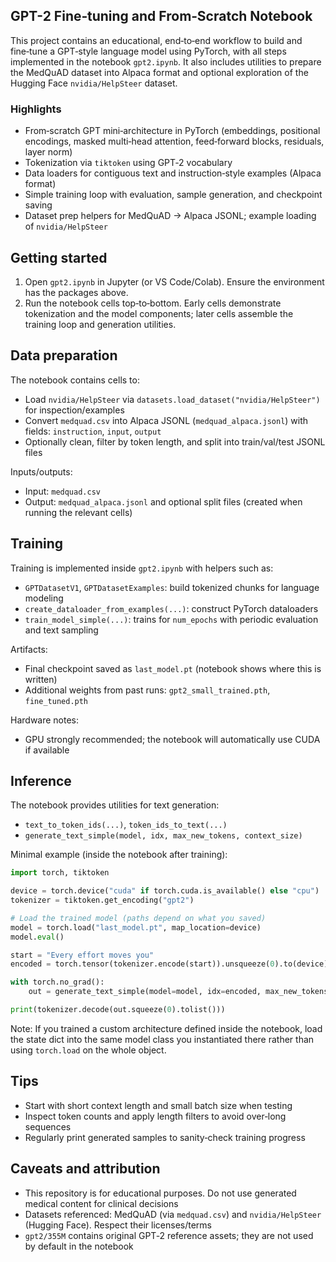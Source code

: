 ## GPT-2 Fine‑tuning and From‑Scratch Notebook

This project contains an educational, end‑to‑end workflow to build and fine‑tune a GPT‑style language model using PyTorch, with all steps implemented in the notebook `gpt2.ipynb`. It also includes utilities to prepare the MedQuAD dataset into Alpaca format and optional exploration of the Hugging Face `nvidia/HelpSteer` dataset.

### Highlights
- From‑scratch GPT mini‑architecture in PyTorch (embeddings, positional encodings, masked multi‑head attention, feed‑forward blocks, residuals, layer norm)
- Tokenization via `tiktoken` using GPT‑2 vocabulary
- Data loaders for contiguous text and instruction‑style examples (Alpaca format)
- Simple training loop with evaluation, sample generation, and checkpoint saving
- Dataset prep helpers for MedQuAD → Alpaca JSONL; example loading of `nvidia/HelpSteer`

## Getting started
1) Open `gpt2.ipynb` in Jupyter (or VS Code/Colab). Ensure the environment has the packages above.
2) Run the notebook cells top‑to‑bottom. Early cells demonstrate tokenization and the model components; later cells assemble the training loop and generation utilities.

## Data preparation
The notebook contains cells to:
- Load `nvidia/HelpSteer` via `datasets.load_dataset("nvidia/HelpSteer")` for inspection/examples
- Convert `medquad.csv` into Alpaca JSONL (`medquad_alpaca.jsonl`) with fields: `instruction`, `input`, `output`
- Optionally clean, filter by token length, and split into train/val/test JSONL files

Inputs/outputs:
- Input: `medquad.csv`
- Output: `medquad_alpaca.jsonl` and optional split files (created when running the relevant cells)

## Training
Training is implemented inside `gpt2.ipynb` with helpers such as:
- `GPTDatasetV1`, `GPTDatasetExamples`: build tokenized chunks for language modeling
- `create_dataloader_from_examples(...)`: construct PyTorch dataloaders
- `train_model_simple(...)`: trains for `num_epochs` with periodic evaluation and text sampling

Artifacts:
- Final checkpoint saved as `last_model.pt` (notebook shows where this is written)
- Additional weights from past runs: `gpt2_small_trained.pth`, `fine_tuned.pth`

Hardware notes:
- GPU strongly recommended; the notebook will automatically use CUDA if available

## Inference
The notebook provides utilities for text generation:
- `text_to_token_ids(...)`, `token_ids_to_text(...)`
- `generate_text_simple(model, idx, max_new_tokens, context_size)`

Minimal example (inside the notebook after training):
```python
import torch, tiktoken

device = torch.device("cuda" if torch.cuda.is_available() else "cpu")
tokenizer = tiktoken.get_encoding("gpt2")

# Load the trained model (paths depend on what you saved)
model = torch.load("last_model.pt", map_location=device)
model.eval()

start = "Every effort moves you"
encoded = torch.tensor(tokenizer.encode(start)).unsqueeze(0).to(device)

with torch.no_grad():
    out = generate_text_simple(model=model, idx=encoded, max_new_tokens=50, context_size=1024)

print(tokenizer.decode(out.squeeze(0).tolist()))
```

Note: If you trained a custom architecture defined inside the notebook, load the state dict into the same model class you instantiated there rather than using `torch.load` on the whole object.

## Tips
- Start with short context length and small batch size when testing
- Inspect token counts and apply length filters to avoid over‑long sequences
- Regularly print generated samples to sanity‑check training progress

## Caveats and attribution
- This repository is for educational purposes. Do not use generated medical content for clinical decisions
- Datasets referenced: MedQuAD (via `medquad.csv`) and `nvidia/HelpSteer` (Hugging Face). Respect their licenses/terms
- `gpt2/355M` contains original GPT‑2 reference assets; they are not used by default in the notebook



